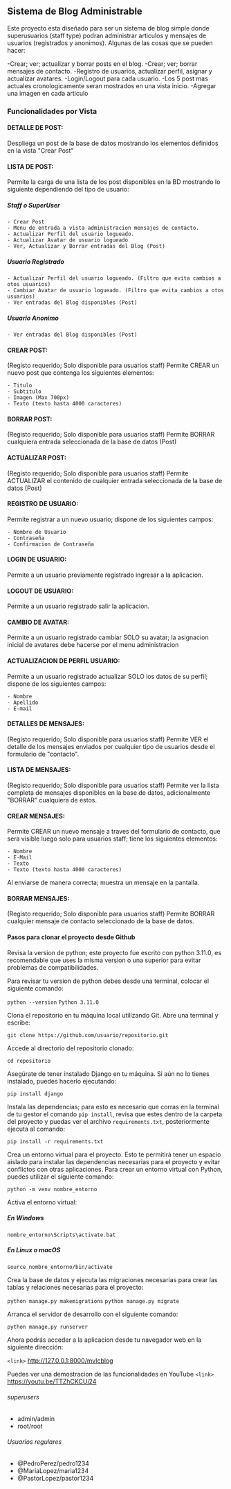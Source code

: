 ## Sistema de Blog Administrable

Este proyecto esta diseñado para ser un sistema de blog simple donde superusuarios (staff type) 
podran administrar articulos y mensajes de usuarios (registrados y anonimos). 
Algunas de las cosas que se pueden hacer: 

-Crear; ver; actualizar y borrar posts en el blog.
-Crear; ver; borrar mensajes de contacto.
-Registro de usuarios, actualizar perfil, asignar y actualizar avatares.
-Login/Logout para cada usuario.
-Los 5 post mas actuales cronologicamente seran mostrados en una vista inicio.
-Agregar una imagen en cada articulo

### Funcionalidades por Vista

#### DETALLE DE POST:
Despliega un post de la base de datos mostrando los elementos definidos en la vista "Crear Post"

#### LISTA DE POST:
Permite la carga de una lista de los post disponibles en la BD mostrando
lo siguiente dependiendo del tipo de usuario:
##### Staff o SuperUser
    - Crear Post
    - Menu de entrada a vista administracion mensajes de contacto.
    - Actualizar Perfil del usuario logueado.
    - Actualizar Avatar de usuario logueado
    - Ver, Actualizar y Borrar entradas del Blog (Post)
##### Usuario Registrado
    - Actualizar Perfil del usuario logueado. (Filtro que evita cambios a otos usuarios)
    - Cambiar Avatar de usuario logueado. (Filtro que evita cambios a otos usuarios)
    - Ver entradas del Blog disponibles (Post)
##### Usuario Anonimo
    - Ver entradas del Blog disponibles (Post)
#### CREAR POST:
(Registo requerido; Solo disponible para usuarios staff)
Permite CREAR un nuevo post que contenga los siguientes elementos:

    - Titulo
    - Subtitulo
    - Imagen (Max 700px)
    - Texto (texto hasta 4000 caracteres)
#### BORRAR POST:
(Registo requerido; Solo disponible para usuarios staff)
Permite BORRAR cualquiera entrada seleccionada de la base de datos (Post)
#### ACTUALIZAR POST:
(Registo requerido; Solo disponible para usuarios staff)
Permite ACTUALIZAR el contenido de cualquier entrada seleccionada de la base de datos (Post)
#### REGISTRO DE USUARIO:
Permite registrar a un nuevo usuario; dispone de los siguientes campos:

    - Nombre de Usuario
    - Contraseña
    - Confirmacion de Contraseña
#### LOGIN DE USUARIO:
Permite a un usuario previamente registrado ingresar a la aplicacion.
#### LOGOUT DE USUARIO:
Permite a un usuario registrado salir la aplicacion.
#### CAMBIO DE AVATAR:
Permite a un usuario registrado cambiar SOLO su avatar; la asignacion inicial de avatares debe hacerse por el menu administracion
#### ACTUALIZACION DE PERFIL USUARIO:
Permite a un usuario registrado actualizar SOLO los datos de su perfil; dispone de los siguientes campos:

    - Nombre 
    - Apellido
    - E-mail
#### DETALLES DE MENSAJES:
(Registo requerido; Solo disponible para usuarios staff)
Permite VER el detalle de los mensajes enviados por cualquier tipo de usuarios desde el formulario de "contacto".
#### LISTA DE MENSAJES:
(Registo requerido; Solo disponible para usuarios staff)
Permite ver la lista completa de mensajes disponibles en la base de datos, adicionalmente "BORRAR" cualquiera de estos.
#### CREAR MENSAJES:
Permite CREAR un nuevo mensaje a traves del formulario de contacto, que sera visible luego solo para usuarios staff; 
tiene los siguientes elementos:

    - Nombre
    - E-Mail
    - Texto 
    - Texto (texto hasta 4000 caracteres)
Al enviarse de manera correcta; muestra un mensaje en la pantalla.
#### BORRAR MENSAJES:
(Registo requerido; Solo disponible para usuarios staff)
Permite BORRAR cualquier mensaje de contacto seleccionado de la base de datos.
#### Pasos para clonar el proyecto desde Github
Revisa la version de python; este proyecto fue escrito con python 3.11.0, es recomendable que uses la misma version o una superior para evitar problemas de compatibilidades.

Para revisar tu version de python debes desde una terminal, colocar el siguiente comando:

`python --version`
`Python 3.11.0`

Clona el repositorio en tu máquina local utilizando Git. Abre una terminal y escribe:

`git clone https://github.com/usuario/repositorio.git`

Accede al directorio del repositorio clonado:

`cd repositorio`

Asegúrate de tener instalado Django en tu máquina. Si aún no lo tienes instalado, puedes hacerlo ejecutando:

`pip install django`

Instala las dependencias; para esto es necesario que corras en la terminal de tu gestor el comando `pip install`, revisa que estes dentro de la carpeta del proyecto y puedas ver el archivo `requirements.txt`, posteriormente ejecuta al comando:

`pip install -r requirements.txt`

Crea un entorno virtual para el proyecto. Esto te permitirá tener un espacio aislado para instalar las dependencias necesarias para el proyecto y evitar conflictos con otras aplicaciones. Para crear un entorno virtual con Python, puedes utilizar el siguiente comando:

`python -m venv nombre_entorno`

Activa el entorno virtual:
##### En Windows
`nombre_entorno\Scripts\activate.bat`
##### En Linux o macOS
`source nombre_entorno/bin/activate`

Crea la base de datos y ejecuta las migraciones necesarias para crear las tablas y relaciones necesarias para el proyecto:

`python manage.py makemigrations`
`python manage.py migrate`

Arranca el servidor de desarrollo con el siguiente comando:

`python manage.py runserver`

Ahora podrás acceder a la aplicacion desde tu navegador web en la siguiente dirección: 

`<link>` http://127.0.0.1:8000/mvlcblog

Puedes ver una demostracion de las funcionalidades en YouTube
`<link>` https://youtu.be/TTZhCKCUi24

###### superusers
- admin/admin
- root/root

###### Usuarios regulares
- @PedroPerez/pedro1234
- @MariaLopez/maria1234
- @PastorLopez/pastor1234
